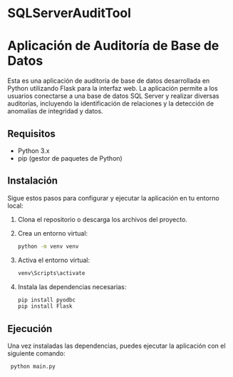 # SQLServerAuditTool

# Aplicación de Auditoría de Base de Datos

Esta es una aplicación de auditoría de base de datos desarrollada en Python utilizando Flask para la interfaz web. La aplicación permite a los usuarios conectarse a una base de datos SQL Server y realizar diversas auditorías, incluyendo la identificación de relaciones y la detección de anomalías de integridad y datos.

## Requisitos

- Python 3.x
- pip (gestor de paquetes de Python)

## Instalación

Sigue estos pasos para configurar y ejecutar la aplicación en tu entorno local:

1. Clona el repositorio o descarga los archivos del proyecto.

2. Crea un entorno virtual:
   ```bash
   python -m venv venv
   
4. Activa el entorno virtual:
    ```bash
   venv\Scripts\activate

6. Instala las dependencias necesarias:
    ```bash
    pip install pyodbc
    pip install Flask

## Ejecución
Una vez instaladas las dependencias, puedes ejecutar la aplicación con el siguiente comando:
   ```bash
    python main.py
